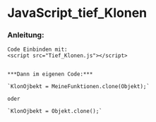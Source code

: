 # JavaScript_tief_Klonen

### Anleitung:
	
	Code Einbinden mit:
    <script src="Tief_Klonen.js"></script>
	
	
	***Dann im eigenen Code:***
	
	`KlonOjbekt = MeineFunktionen.clone(Objekt);`
	
	oder
	
	`KlonOjbekt = Objekt.clone();`
